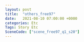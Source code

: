 ```yaml
---
layout: post
title:  "others_free97"
date:   2021-08-10 07:00:00 +0000
categories: Etc
Tags: Story Etc
SceneCode: ["scene_free97_q1_s20"]
---
```

